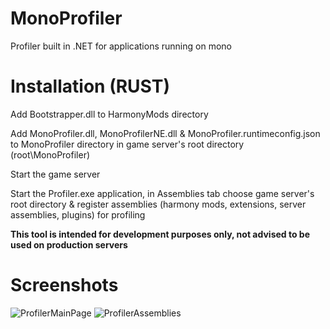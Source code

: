 # MonoProfiler
Profiler built in .NET for applications running on mono
# Installation (RUST)

Add Bootstrapper.dll to HarmonyMods directory

Add MonoProfiler.dll, MonoProfilerNE.dll & MonoProfiler.runtimeconfig.json to MonoProfiler directory in game server's root directory (root\MonoProfiler\)

Start the game server

Start the Profiler.exe application, in Assemblies tab choose game server's root directory & register assemblies (harmony mods, extensions, server assemblies, plugins) for profiling

<b>This tool is intended for development purposes only, not advised to be used on production servers</b>
# Screenshots
![ProfilerMainPage](https://github.com/user-attachments/assets/483c2df4-a740-45e1-b9a3-8156700c309c)
![ProfilerAssemblies](https://github.com/user-attachments/assets/4f9899e9-24aa-4a4b-b8d1-6ee7a3c85404)


